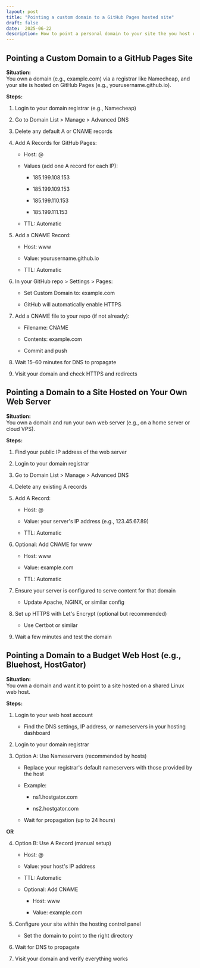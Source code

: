 ```yaml
---
layout: post
title: "Pointing a custom domain to a GitHub Pages hosted site"
draft: false
date:  2025-06-22
description: How to point a personal domain to your site the you host on GitHub pages.  Easy setup.  
---
```

 
 ## **Pointing a Custom Domain to a GitHub Pages Site**

**Situation:**  
 You own a domain (e.g., example.com) via a registrar like Namecheap, and your site is hosted on GitHub Pages (e.g., yourusername.github.io).

**Steps:**

1. Login to your domain registrar (e.g., Namecheap)

2. Go to Domain List \> Manage \> Advanced DNS

3. Delete any default A or CNAME records

4. Add A Records for GitHub Pages:

   * Host: @

   * Values (add one A record for each IP):

     * 185.199.108.153

     * 185.199.109.153

     * 185.199.110.153

     * 185.199.111.153

   * TTL: Automatic

5. Add a CNAME Record:

   * Host: www

   * Value: yourusername.github.io

   * TTL: Automatic

6. In your GitHub repo \> Settings \> Pages:

   * Set Custom Domain to: example.com

   * GitHub will automatically enable HTTPS

7. Add a CNAME file to your repo (if not already):

   * Filename: CNAME

   * Contents: example.com

   * Commit and push

8. Wait 15–60 minutes for DNS to propagate

9. Visit your domain and check HTTPS and redirects

## **Pointing a Domain to a Site Hosted on Your Own Web Server**

**Situation:**  
 You own a domain and run your own web server (e.g., on a home server or cloud VPS).

**Steps:**

1. Find your public IP address of the web server

2. Login to your domain registrar

3. Go to Domain List \> Manage \> Advanced DNS

4. Delete any existing A records

5. Add A Record:

   * Host: @

   * Value: your server's IP address (e.g., 123.45.67.89)

   * TTL: Automatic

6. Optional: Add CNAME for www

   * Host: www

   * Value: example.com

   * TTL: Automatic

7. Ensure your server is configured to serve content for that domain

   * Update Apache, NGINX, or similar config

8. Set up HTTPS with Let's Encrypt (optional but recommended)

   * Use Certbot or similar

9. Wait a few minutes and test the domain

## **Pointing a Domain to a Budget Web Host (e.g., Bluehost, HostGator)**

**Situation:**  
 You own a domain and want it to point to a site hosted on a shared Linux web host.

**Steps:**

1. Login to your web host account

   * Find the DNS settings, IP address, or nameservers in your hosting dashboard

2. Login to your domain registrar

3. Option A: Use Nameservers (recommended by hosts)

   * Replace your registrar's default nameservers with those provided by the host

   * Example:

     * ns1.hostgator.com

     * ns2.hostgator.com

   * Wait for propagation (up to 24 hours)

**OR**

4. Option B: Use A Record (manual setup)

   * Host: @

   * Value: your host's IP address

   * TTL: Automatic

   * Optional: Add CNAME

     * Host: www

     * Value: example.com

5. Configure your site within the hosting control panel

   * Set the domain to point to the right directory

6. Wait for DNS to propagate

7. Visit your domain and verify everything works

